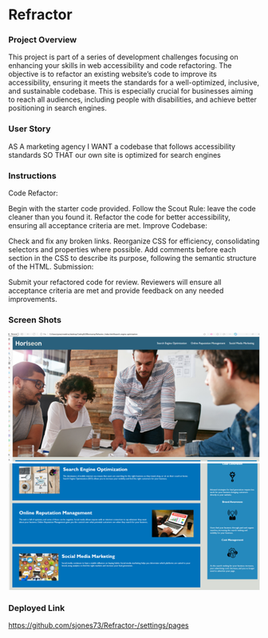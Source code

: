 # Refractor

### Project Overview

This project is part of a series of development challenges focusing on enhancing your skills in web accessibility and code refactoring. The objective is to refactor an existing website’s code to improve its accessibility, ensuring it meets the standards for a well-optimized, inclusive, and sustainable codebase. This is especially crucial for businesses aiming to reach all audiences, including people with disabilities, and achieve better positioning in search engines.

### User Story 

AS A marketing agency
I WANT a codebase that follows accessibility standards
SO THAT our own site is optimized for search engines

### Instructions

Code Refactor:

Begin with the starter code provided.
Follow the Scout Rule: leave the code cleaner than you found it.
Refactor the code for better accessibility, ensuring all acceptance criteria are met.
Improve Codebase:

Check and fix any broken links.
Reorganize CSS for efficiency, consolidating selectors and properties where possible.
Add comments before each section in the CSS to describe its purpose, following the semantic structure of the HTML.
Submission:

Submit your refactored code for review. Reviewers will ensure all acceptance criteria are met and provide feedback on any needed improvements.

### Screen Shots

![Screenshot 1](./assets/images/Screenshot1.png)
![Screenshot2](./assets/images/Screenshot%202.png)



### Deployed Link
https://github.com/sjones73/Refractor-/settings/pages
